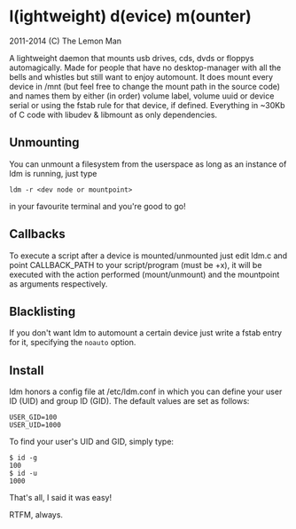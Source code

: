 l(ightweight) d(evice) m(ounter)
================================
2011-2014 (C) The Lemon Man

A lightweight daemon that mounts usb drives, cds, dvds or floppys
automagically. Made for people that have no desktop-manager with
all the bells and whistles but still want to enjoy automount.
It does mount every device in /mnt (but feel free to change the mount path
in the source code) and names them by either (in order) volume label,
volume uuid or device serial or using the fstab rule for that device, if defined.
Everything in ~30Kb of C code with libudev & libmount as only dependencies.

Unmounting
----------
You can unmount a filesystem from the userspace as long as an instance of ldm is
running, just type

```
ldm -r <dev node or mountpoint>
```

in your favourite terminal and you're good to go!

Callbacks
---------
To execute a script after a device is mounted/unmounted just edit ldm.c
and point CALLBACK_PATH to your script/program (must be +x), it will be
executed with the action performed (mount/unmount) and the mountpoint as
arguments respectively.

Blacklisting
------------
If you don't want ldm to automount a certain device just write a fstab
entry for it, specifying the `noauto` option.

Install
-------
ldm honors a config file at /etc/ldm.conf in which you can define your
user ID (UID) and group ID (GID). The default values are set as follows:

```
USER_GID=100
USER_UID=1000
```

To find your user's UID and GID, simply type:

```
$ id -g
100
$ id -u
1000
```

That's all, I said it was easy!

RTFM, always.
